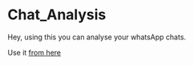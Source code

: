 # Chat_Analysis
Hey, using this you can analyse your whatsApp chats.

Use it [from here](https://chatinsights.streamlit.app/)
